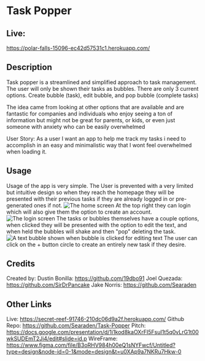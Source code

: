 # Task Popper

## Live:
https://polar-falls-15096-ec42d57531c1.herokuapp.com/

## Description

Task popper is a streamlined and simplified approach to task management. The user will only be shown their tasks as bubbles. There are only 3 current options. Create bubble (task), edit bubble, and pop bubble (complete tasks)

The idea came from looking at other options that are available and are fantastic for companies and individuals who enjoy seeing a ton of information but might not be great for parents, or kids, or even just someone with anxiety who can be easily overwhelmed

User Story: As a user I want an app to help me track my tasks i need to accomplish in an easy and minimalistic way that I wont feel overwhelmed when loading it.

## Usage

Usage of the app is very simple. The User is prevented with a very limited but intuitive design so when they reach the homepage they will be presented with their previous tasks if they are already logged in or pre-generated ones if not.
![The home screen](assets/images/home.png)
At the top right they can login which will also give them the option to create an account.
![The login screen](assets/images/login.png)
The tasks or bubbles themselves have a couple options, when clicked they will be presented with the option to edit the text, and when held the bubbles will shake and then "pop" deleting the task.
![A text bubble shown when bubble is clicked for editing text](assets/images/edit.png)
The user can click on the + button circle to create an entirely new task if they desire.


## Credits

Created by: 
Dustin Bonilla: https://github.com/19dbo91
Joel Quezada: https://github.com/SirDrPancake
Jake Norris: https://github.com/Searaden

## Other Links
Live: https://secret-reef-91746-210dc06d9a2f.herokuapp.com/
Github Repo: https://github.com/Searaden/Task-Popper
Pitch: https://docs.google.com/presentation/d/1i1kod8kaOXrFI5FsuI1t5q0vLrG1t00wkSUDEmT2Ji4/edit#slide=id.p
WireFrame: https://www.figma.com/file/B3oRHV984h00eQ1sNYFwcf/Untitled?type=design&node-id=0-1&mode=design&t=u0XAp9a7NKRu7Hkw-0
